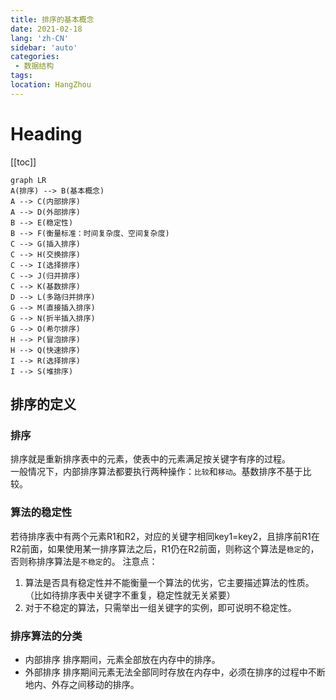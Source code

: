```yaml
---
title: 排序的基本概念
date: 2021-02-18
lang: 'zh-CN'
sidebar: 'auto'
categories:
 - 数据结构
tags: 
location: HangZhou
---
```


# Heading
[[toc]]

```mermaid
graph LR
A(排序) --> B(基本概念)
A --> C(内部排序)
A --> D(外部排序)
B --> E(稳定性)
B --> F(衡量标准：时间复杂度、空间复杂度)
C --> G(插入排序)
C --> H(交换排序)
C --> I(选择排序)
C --> J(归并排序)
C --> K(基数排序)
D --> L(多路归并排序)
G --> M(直接插入排序)
G --> N(折半插入排序)
G --> O(希尔排序)
H --> P(冒泡排序)
H --> Q(快速排序)
I --> R(选择排序)
I --> S(堆排序)
```

## 排序的定义
### 排序
排序就是重新排序表中的元素，使表中的元素满足按关键字有序的过程。  
一般情况下，内部排序算法都要执行两种操作：`比较`和`移动`。基数排序不基于比较。
### 算法的稳定性
若待排序表中有两个元素R1和R2，对应的关键字相同key1=key2，且排序前R1在R2前面，如果使用某一排序算法之后，R1仍在R2前面，则称这个算法是`稳定`的，否则称排序算法是`不稳定`的。
注意点：  
1. 算法是否具有稳定性并不能衡量一个算法的优劣，它主要描述算法的性质。（比如待排序表中关键字不重复，稳定性就无关紧要）
2. 对于不稳定的算法，只需举出一组关键字的实例，即可说明不稳定性。

### 排序算法的分类
- 内部排序
排序期间，元素全部放在内存中的排序。
- 外部排序
排序期间元素无法全部同时存放在内存中，必须在排序的过程中不断地内、外存之间移动的排序。

